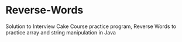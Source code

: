 # Reverse-Words
Solution to Interview Cake Course practice program, Reverse Words to practice array and string manipulation in Java
